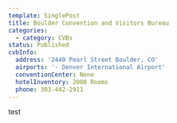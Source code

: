 ```yaml
---
template: SinglePost
title: Boulder Convention and Visitors Bureau
categories:
  - category: CVBs
status: Published
cvbInfo:
  address: '2440 Pearl Street Boulder, CO'
  airports: '- Denver International Airport'
  conventionCenter: None
  hotelInventory: 2000 Rooms
  phone: 303-442-2911
---
```

test 

